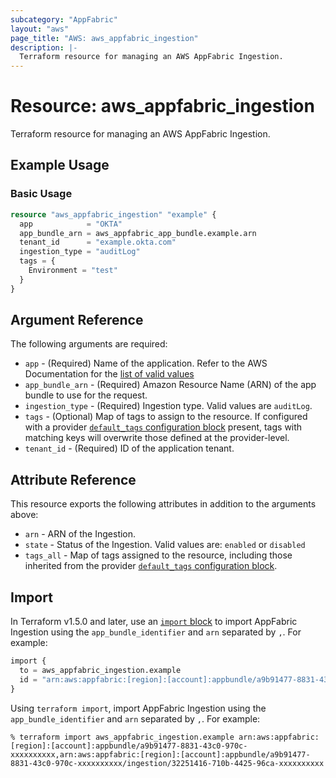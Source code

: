 ```yaml
---
subcategory: "AppFabric"
layout: "aws"
page_title: "AWS: aws_appfabric_ingestion"
description: |-
  Terraform resource for managing an AWS AppFabric Ingestion.
---
```


# Resource: aws_appfabric_ingestion

Terraform resource for managing an AWS AppFabric Ingestion.

## Example Usage

### Basic Usage

```terraform
resource "aws_appfabric_ingestion" "example" {
  app            = "OKTA"
  app_bundle_arn = aws_appfabric_app_bundle.example.arn
  tenant_id      = "example.okta.com"
  ingestion_type = "auditLog"
  tags = {
    Environment = "test"
  }
}
```

## Argument Reference

The following arguments are required:

* `app` - (Required) Name of the application.
Refer to the AWS Documentation for the [list of valid values](https://docs.aws.amazon.com/appfabric/latest/api/API_CreateIngestion.html#appfabric-CreateIngestion-request-app)
* `app_bundle_arn` - (Required) Amazon Resource Name (ARN) of the app bundle to use for the request.
* `ingestion_type` - (Required) Ingestion type. Valid values are `auditLog`.
* `tags` - (Optional) Map of tags to assign to the resource. If configured with a provider [`default_tags` configuration block](https://registry.terraform.io/providers/hashicorp/aws/latest/docs#default_tags-configuration-block) present, tags with matching keys will overwrite those defined at the provider-level.
* `tenant_id` - (Required) ID of the application tenant.

## Attribute Reference

This resource exports the following attributes in addition to the arguments above:

* `arn` - ARN of the Ingestion.
* `state` - Status of the Ingestion. Valid values are: `enabled` or `disabled`
* `tags_all` - Map of tags assigned to the resource, including those inherited from the provider [`default_tags` configuration block](https://registry.terraform.io/providers/hashicorp/aws/latest/docs#default_tags-configuration-block).

## Import

In Terraform v1.5.0 and later, use an [`import` block](https://developer.hashicorp.com/terraform/language/import) to import AppFabric Ingestion using the `app_bundle_identifier` and `arn` separated by `,`. For example:

```terraform
import {
  to = aws_appfabric_ingestion.example
  id = "arn:aws:appfabric:[region]:[account]:appbundle/a9b91477-8831-43c0-970c-xxxxxxxxxx,arn:aws:appfabric:[region]:[account]:appbundle/a9b91477-8831-43c0-970c-xxxxxxxxxx/ingestion/32251416-710b-4425-96ca-xxxxxxxxxx"
}
```

Using `terraform import`, import AppFabric Ingestion using the `app_bundle_identifier` and `arn` separated by `,`. For example:

```console
% terraform import aws_appfabric_ingestion.example arn:aws:appfabric:[region]:[account]:appbundle/a9b91477-8831-43c0-970c-xxxxxxxxxx,arn:aws:appfabric:[region]:[account]:appbundle/a9b91477-8831-43c0-970c-xxxxxxxxxx/ingestion/32251416-710b-4425-96ca-xxxxxxxxxx
```
